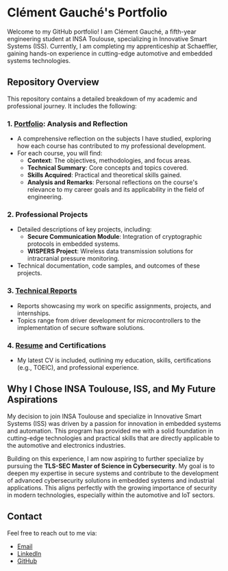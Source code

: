 # Clément Gauché's Portfolio

Welcome to my GitHub portfolio! I am Clément Gauché, a fifth-year engineering student at INSA Toulouse, specializing in Innovative Smart Systems (ISS). Currently, I am completing my apprenticeship at Schaeffler, gaining hands-on experience in cutting-edge automotive and embedded systems technologies.

## Repository Overview

This repository contains a detailed breakdown of my academic and professional journey. It includes the following:

### 1. **[Portfolio](./Portfolio.pdf): Analysis and Reflection**
   - A comprehensive reflection on the subjects I have studied, exploring how each course has contributed to my professional development.
   - For each course, you will find:
     - **Context**: The objectives, methodologies, and focus areas.
     - **Technical Summary**: Core concepts and topics covered.
     - **Skills Acquired**: Practical and theoretical skills gained.
     - **Analysis and Remarks**: Personal reflections on the course's relevance to my career goals and its applicability in the field of engineering.

### 2. **Professional Projects**
   - Detailed descriptions of key projects, including:
     - **Secure Communication Module**: Integration of cryptographic protocols in embedded systems.
     - **WISPERS Project**: Wireless data transmission solutions for intracranial pressure monitoring.
   - Technical documentation, code samples, and outcomes of these projects.

### 3. **[Technical Reports](./Reports/)**
   - Reports showcasing my work on specific assignments, projects, and internships.
   - Topics range from driver development for microcontrollers to the implementation of secure software solutions.

### 4. **[Resume](./CV_Clément_Gauché_ISS.pdf) and Certifications**
   - My latest CV is included, outlining my education, skills, certifications (e.g., TOEIC), and professional experience.

## Why I Chose INSA Toulouse, ISS, and My Future Aspirations

My decision to join INSA Toulouse and specialize in Innovative Smart Systems (ISS) was driven by a passion for innovation in embedded systems and automation. This program has provided me with a solid foundation in cutting-edge technologies and practical skills that are directly applicable to the automotive and electronics industries.

Building on this experience, I am now aspiring to further specialize by pursuing the **TLS-SEC Master of Science in Cybersecurity**. My goal is to deepen my expertise in secure systems and contribute to the development of advanced cybersecurity solutions in embedded systems and industrial applications. This aligns perfectly with the growing importance of security in modern technologies, especially within the automotive and IoT sectors.

## Contact

Feel free to reach out to me via:
- [Email](mailto:clement.gauche@insa-toulouse.fr)
- [LinkedIn](https://linkedin.com/in/clementgauche)
- [GitHub](https://github.com/raspeur)